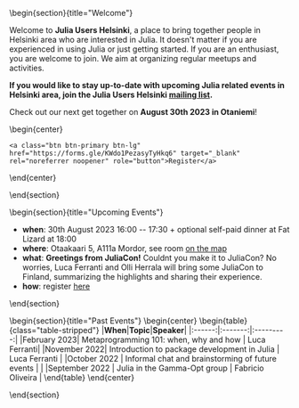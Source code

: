 <!-- =============================
     ABOUT
    ============================== -->

\begin{section}{title="Welcome"}

Welcome to **Julia Users Helsinki**, a place to bring together people in Helsinki area who are interested in Julia. It doesn't matter if you are experienced in using Julia or just getting started. If you are an enthusiast, you are welcome to join. We aim at organizing regular meetups and activities.

**If you would like to stay up-to-date with upcoming Julia related events in Helsinki area, join the Julia Users Helsinki [mailing list](https://groups.google.com/g/julia-users-helsinki).**

Check out our next get together on **August 30th 2023 in Otaniemi**!

\begin{center}
~~~
<a class="btn btn-primary btn-lg" href="https://forms.gle/KWdo1PezasyTyHkq6" target="_blank" rel="noreferrer noopener" role="button">Register</a>
~~~

\end{center}

\end{section}


\begin{section}{title="Upcoming Events"}

- **when**: 30th August 2023 16:00 -- 17:30 + optional self-paid dinner at Fat Lizard at 18:00
- **where**: Otaakaari 5, A111a Mordor, see room [on the map](https://usefulaaltomap.fi/#!/select/agrid-A108b~2FA111a)
- **what**: **Greetings from JuliaCon!** Couldnt you make it to JuliaCon? No worries, Luca Ferranti and Olli Herrala will bring some JuliaCon to Finland, summarizing the highlights and sharing their experience.
- **how**: register [here](https://forms.gle/KWdo1PezasyTyHkq6)

\end{section}

\begin{section}{title="Past Events"}
\begin{center}
\begin{table}{class="table-stripped"}
|**When**|**Topic**|**Speaker**|
|:------:|:-------:|:---------:|
|February 2023| Metaprogramming 101: when, why and how | Luca Ferranti|
|November 2022| Introduction to package development in Julia | Luca Ferranti |
|October 2022 | Informal chat and brainstorming of future events | |
|September 2022 | Julia in the Gamma-Opt group | Fabricio Oliveira |
\end{table}
\end{center}

\end{section}
